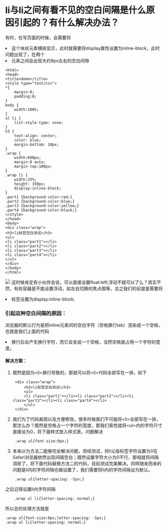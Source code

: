 # li与li之间有看不见的空白间隔是什么原因引起的？有什么解决办法？

有时，在写页面的时候，会需要将<li>这个块状元素横排显示，此时就需要将display属性设置为inline-block，此时问题出现了，在两个<li>元素之间会出现大约8px左右的空白间隙



	<html>
	<head>
	<title>demo</title>
	<style type="text/css">
	*{
	    margin:0;
	    padding:0;
	}
	body {
	    width:100%;
	}
	ul li {
	    list-style-type: none;
	}
	h3 {
	    text-align: center;
	    color: blue;
	    margin-bottom: 10px;
	}
	.wrap {
	    width:600px;
	    margin:0 auto;
	    margin-top:100px;
	}
	.wrap li {
	    width:25%; 
	    height: 150px;
	    display:inline-block;
	}
	.part1 {background-color:red;}
	.part2 {background-color:blue;}
	.part3 {background-color:yellow;}
	.part4 {background-color:black;}
	</style>
	</head>
	<body>
	<div class="wrap">
	<h3>li标签空白测试</h3>
	<ul>
	<li class="part1"></li>
	<li class="part2"></li>
	<li class="part3"></li>
	<li class="part4"></li>
	</ul>
	</div>
	</body>
	</html>


![](http://img.blog.csdn.net/20170428165355043?watermark/2/text/aHR0cDovL2Jsb2cuY3Nkbi5uZXQvc2ppbnNh/font/5a6L5L2T/fontsize/400/fill/I0JBQkFCMA==/dissolve/70/gravity/SouthEast)
这时候肯定有小伙伴会说，可以直接设置float:left;浮动不就可以了么？其实不然，有些容器是不能设置浮动，如左右切换的焦点图等，总之我们的前提是需要将<li>标签设置为display:inline-block;

### 引起这种空白间隔的原因：

浏览器的默认行为是把inline元素间的空白字符（空格换行tab）渲染成一个空格，也就是我们上面的代码<li>换行后会产生换行字符，而它会变成一个空格，当然空格就占用一个字符的宽度。

#### 解决方案：

1. 既然是因为&lt;li>换行导致的，那就可以将&lt;li>代码全部写在一排，如下

		<div class="wrap">
			<h3>li标签空白测试</h3>
			<ul>
			<li class="part1"></li><li class="part2"></li><li class="part3"></li><li class="part4"></li>
			</ul>
		</div>
2. 我们为了代码美观以及方便修改，很多时候我们不可能将&lt;li>全部写在一排，那怎么办？既然是空格占一个字符的宽度，那我们索性就将&lt;ul>内的字符尺寸直接设为0，将下面样式放入样式表，问题解决

		.wrap ul{font-size:0px;}

3. 本来以为方法二能够完全解决问题，但经测试，将li父级标签字符设置为0在Safari浏览器依然出现间隔空白；既然设置字符大小为0不行，那咱就将间隔消除了，将下面代码替换方法二的代码，目前测试完美解决。同样随来而来的问题是li内的字符间隔也被设置了，我们需要将li内的字符间隔设为默认。

		.wrap ul{letter-spacing: -5px;}

之后记得设置li内字符间隔

		.wrap ul li{letter-spacing: normal;}

所以总的处理方法就是

	.wrap ul{font-size:0px;letter-spacing: -5px;}
	.wrap ul li{letter-spacing: normal;}